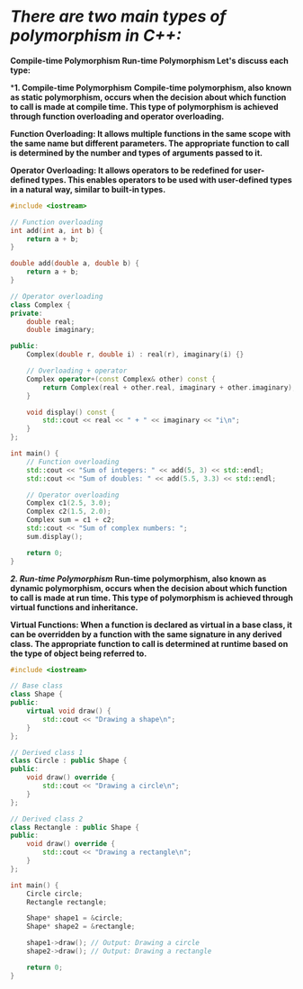 # _There are two main types of polymorphism in C++:_

**Compile-time Polymorphism
  Run-time Polymorphism
  Let's discuss each type:**

***1. Compile-time Polymorphism**
  **Compile-time polymorphism, also known as static polymorphism, occurs when the decision about which function to call is made at compile time. This type of 
    polymorphism is achieved through function overloading and operator overloading.**
  
  **Function Overloading: It allows multiple functions in the same scope with the same name but different parameters. The appropriate function to call is 
    determined by the number and types of arguments passed to it.**
  
  **Operator Overloading: It allows operators to be redefined for user-defined types. This enables operators to be used with user-defined types in a natural way, 
    similar to built-in types.**

```cpp
#include <iostream>

// Function overloading
int add(int a, int b) {
    return a + b;
}

double add(double a, double b) {
    return a + b;
}

// Operator overloading
class Complex {
private:
    double real;
    double imaginary;

public:
    Complex(double r, double i) : real(r), imaginary(i) {}

    // Overloading + operator
    Complex operator+(const Complex& other) const {
        return Complex(real + other.real, imaginary + other.imaginary);
    }

    void display() const {
        std::cout << real << " + " << imaginary << "i\n";
    }
};

int main() {
    // Function overloading
    std::cout << "Sum of integers: " << add(5, 3) << std::endl;
    std::cout << "Sum of doubles: " << add(5.5, 3.3) << std::endl;

    // Operator overloading
    Complex c1(2.5, 3.0);
    Complex c2(1.5, 2.0);
    Complex sum = c1 + c2;
    std::cout << "Sum of complex numbers: ";
    sum.display();

    return 0;
}
```


***2. Run-time Polymorphism***
  **Run-time polymorphism, also known as dynamic polymorphism, occurs when the decision about which function to call is made at run time. This type of                 polymorphism is achieved through virtual functions and inheritance.**
  
  **Virtual Functions: When a function is declared as virtual in a base class, it can be overridden by a function with the same signature in any derived class.        The appropriate function to call is determined at runtime based on the type of object being referred to.**


```cpp
#include <iostream>

// Base class
class Shape {
public:
    virtual void draw() {
        std::cout << "Drawing a shape\n";
    }
};

// Derived class 1
class Circle : public Shape {
public:
    void draw() override {
        std::cout << "Drawing a circle\n";
    }
};

// Derived class 2
class Rectangle : public Shape {
public:
    void draw() override {
        std::cout << "Drawing a rectangle\n";
    }
};

int main() {
    Circle circle;
    Rectangle rectangle;

    Shape* shape1 = &circle;
    Shape* shape2 = &rectangle;

    shape1->draw(); // Output: Drawing a circle
    shape2->draw(); // Output: Drawing a rectangle

    return 0;
}
```
